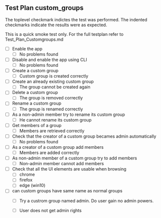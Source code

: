 ## Test Plan custom_groups

The toplevel checkmark indictes the test was performed.
The indented checkmarks indicate the results were as expected.

This is a quick smoke test only. For the full testplan refer to Test_Plan_Customgroups.md

* [ ] Enable the app
   * [ ] No problems found
* [ ] Disable and enable the app using CLI
   * [ ] No problems found
* [ ] Create a custom group
   * [ ] Custom group is created correctly
* [ ] Create an already existing custom group
   * [ ] The group cannot be created again
* [ ] Delete a custom group
   * [ ] The group is removed correctly
* [ ] Rename a custom group
   * [ ] The group is renamed correctly
* [ ] As a non-admin member try to rename its custom group
   * [ ] He cannot rename its custom group
* [ ] Get members of a group
   * [ ] Members are retrieved correctly
* [ ] Check that the creator of a custom group becames admin automatically
   * [ ] No problems found
* [ ] As a creator of a custom group add members
   * [ ] Members are added correctly
* [ ] As non-admin member of a custom group try to add members
   * [ ] Non-admin member cannot add members
* [ ] Check that all the UI elements are usable when browsing
   * [ ] chrome
   * [ ] firefox
   * [ ] edge (win10)
* [ ] can custom groups have same name as normal groups
   * [ ] Try a custrom group named admin. Do user gain no admin powers.
   * [ ] User does not get admin rights

